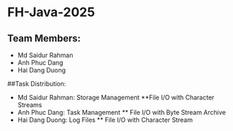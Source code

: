 # FH-Java-2025
## Team Members: 
* Md Saidur Rahman
* Anh Phuc Dang
* Hai Dang Duong


##Task Distribution:
* Md Saidur Rahman: Storage Management
  **File I/O with Character Streams
* Anh Phuc Dang: Task Management
  ** File I/O with Byte Stream Archive
* Hai Dang Duong: Log Files
  ** File I/O with Character Stream
